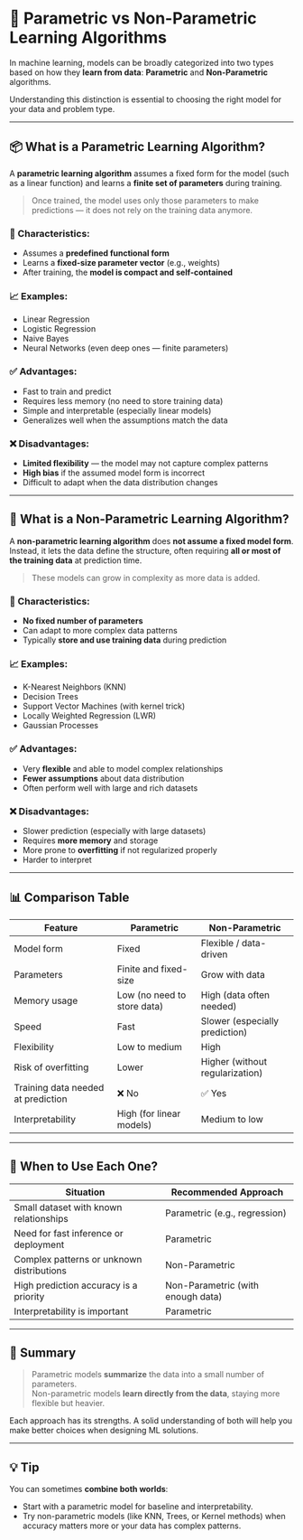 # 🧠 Parametric vs Non-Parametric Learning Algorithms

In machine learning, models can be broadly categorized into two types based on how they **learn from data**: **Parametric** and **Non-Parametric** algorithms.

Understanding this distinction is essential to choosing the right model for your data and problem type.

---

## 📦 What is a Parametric Learning Algorithm?

A **parametric learning algorithm** assumes a fixed form for the model (such as a linear function) and learns a **finite set of parameters** during training.

> Once trained, the model uses only those parameters to make predictions — it does not rely on the training data anymore.

### 🔧 Characteristics:
- Assumes a **predefined functional form**
- Learns a **fixed-size parameter vector** (e.g., weights)
- After training, the **model is compact and self-contained**

### 📈 Examples:
- Linear Regression
- Logistic Regression
- Naive Bayes
- Neural Networks (even deep ones — finite parameters)

### ✅ Advantages:
- Fast to train and predict
- Requires less memory (no need to store training data)
- Simple and interpretable (especially linear models)
- Generalizes well when the assumptions match the data

### ❌ Disadvantages:
- **Limited flexibility** — the model may not capture complex patterns
- **High bias** if the assumed model form is incorrect
- Difficult to adapt when the data distribution changes

---

## 🔄 What is a Non-Parametric Learning Algorithm?

A **non-parametric learning algorithm** does **not assume a fixed model form**. Instead, it lets the data define the structure, often requiring **all or most of the training data** at prediction time.

> These models can grow in complexity as more data is added.

### 🔧 Characteristics:
- **No fixed number of parameters**
- Can adapt to more complex data patterns
- Typically **store and use training data** during prediction

### 📈 Examples:
- K-Nearest Neighbors (KNN)
- Decision Trees
- Support Vector Machines (with kernel trick)
- Locally Weighted Regression (LWR)
- Gaussian Processes

### ✅ Advantages:
- Very **flexible** and able to model complex relationships
- **Fewer assumptions** about data distribution
- Often perform well with large and rich datasets

### ❌ Disadvantages:
- Slower prediction (especially with large datasets)
- Requires **more memory** and storage
- More prone to **overfitting** if not regularized properly
- Harder to interpret

---

## 📊 Comparison Table

| Feature                        | Parametric                     | Non-Parametric                   |
|-------------------------------|--------------------------------|----------------------------------|
| Model form                    | Fixed                          | Flexible / data-driven           |
| Parameters                    | Finite and fixed-size          | Grow with data                   |
| Memory usage                  | Low (no need to store data)    | High (data often needed)         |
| Speed                         | Fast                           | Slower (especially prediction)   |
| Flexibility                   | Low to medium                  | High                             |
| Risk of overfitting           | Lower                          | Higher (without regularization)  |
| Training data needed at prediction | ❌ No                     | ✅ Yes                            |
| Interpretability              | High (for linear models)       | Medium to low                    |

---

## 🧪 When to Use Each One?

| Situation                                 | Recommended Approach       |
|------------------------------------------|----------------------------|
| Small dataset with known relationships   | Parametric (e.g., regression) |
| Need for fast inference or deployment    | Parametric                 |
| Complex patterns or unknown distributions | Non-Parametric             |
| High prediction accuracy is a priority   | Non-Parametric (with enough data) |
| Interpretability is important            | Parametric                 |

---

## 🧠 Summary

> Parametric models **summarize** the data into a small number of parameters.  
> Non-parametric models **learn directly from the data**, staying more flexible but heavier.

Each approach has its strengths. A solid understanding of both will help you make better choices when designing ML solutions.

---

## 💡 Tip

You can sometimes **combine both worlds**:
- Start with a parametric model for baseline and interpretability.
- Try non-parametric models (like KNN, Trees, or Kernel methods) when accuracy matters more or your data has complex patterns.

